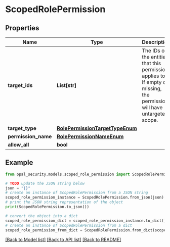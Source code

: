 # ScopedRolePermission


## Properties

Name | Type | Description | Notes
------------ | ------------- | ------------- | -------------
**target_ids** | **List[str]** | The IDs of the entities that this permission applies to. If empty of missing, the permission will have untargeted scope. | [optional] 
**target_type** | [**RolePermissionTargetTypeEnum**](RolePermissionTargetTypeEnum.md) |  | 
**permission_name** | [**RolePermissionNameEnum**](RolePermissionNameEnum.md) |  | 
**allow_all** | **bool** |  | 

## Example

```python
from opal_security.models.scoped_role_permission import ScopedRolePermission

# TODO update the JSON string below
json = "{}"
# create an instance of ScopedRolePermission from a JSON string
scoped_role_permission_instance = ScopedRolePermission.from_json(json)
# print the JSON string representation of the object
print(ScopedRolePermission.to_json())

# convert the object into a dict
scoped_role_permission_dict = scoped_role_permission_instance.to_dict()
# create an instance of ScopedRolePermission from a dict
scoped_role_permission_from_dict = ScopedRolePermission.from_dict(scoped_role_permission_dict)
```
[[Back to Model list]](../README.md#documentation-for-models) [[Back to API list]](../README.md#documentation-for-api-endpoints) [[Back to README]](../README.md)


